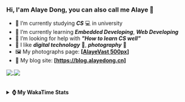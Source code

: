 ### Hi, **I'am Alaye Dong**, you can also call me **Alaye** 👋

- 📖 I’m currently studying ***CS*** 💻 in university
- 🌱 I’m currently learning ***Embedded Developing***, ***Web Developing***
- 🤔 I’m looking for help with ***"How to learn CS well"***
- 🤩 I like ***digital technology*** 📱, ***photography*** 📸
- 🖼️ My photographs page: **[[AlayeVast 500px](https://500px.com.cn/AlayeVast)]**
- 📰 My blog site: **[https://blog.alayedong.cn]**

<!--
[![Alaye's GitHub stats](https://github-readme-stats.vercel.app/api?username=Alaye-Dong&custom_title=Alaye%20Dong`s%20GitHub%20stats&show_icons=true&rank_icon=percentile&theme=transparent&include_all_commits=true&count_private=true)](https://github.com/anuraghazra/github-readme-stats) 
[![Top Langs](https://github-readme-stats.vercel.app/api/top-langs/?username=Alaye-Dong\&layout=compact&theme=transparent)](https://github.com/anuraghazra/github-readme-stats)
-->
<a href="https://github.com/anuraghazra/github-readme-stats">
  <img height=200 align="center" src="https://github-readme-stats.vercel.app/api?username=Alaye-Dong&custom_title=Alaye%20Dong`s%20GitHub%20stats&show_icons=true&rank_icon=percentile&theme=transparent&include_all_commits=true&count_private=true" />
</a>
<a href="https://github.com/anuraghazra/convoychat">
  <img height=200 align="center" src="https://github-readme-stats.vercel.app/api/top-langs/?username=Alaye-Dong&layout=compact&theme=transparent&include_all_commits=true&count_private=true&langs_count=8&card_width=300" />
</a>

<br />
<br />

<div style="display:none"> 
  <img src="https://visitor-badge.laobi.icu/badge?page_id=Alaye-Dong.Alaye-Dong"/>
</div>
<br />

<details>	
  <summary><b> ⌚ My WakaTime Stats </b></summary>

<br />

<!--START_SECTION:waka-->
![Code Time](http://img.shields.io/badge/Code%20Time-423%20hrs%2027%20mins-blue)

![Profile Views](http://img.shields.io/badge/Profile%20Views-0-blue)

![Lines of code](https://img.shields.io/badge/From%20Hello%20World%20I%27ve%20Written-1.2%20million%20lines%20of%20code-blue)

**🐱 My GitHub Data** 

> 📦 262.6 kB Used in GitHub's Storage 
 > 
> 🏆 0 Contributions in the Year 2025
 > 
> 🚫 Not Opted to Hire
 > 
> 📜 27 Public Repositories 
 > 
> 🔑 5 Private Repositories 
 > 
**I'm a Night 🦉** 

```text
🌞 Morning                103 commits         ██░░░░░░░░░░░░░░░░░░░░░░░   07.31 % 
🌆 Daytime                438 commits         ████████░░░░░░░░░░░░░░░░░   31.09 % 
🌃 Evening                595 commits         ███████████░░░░░░░░░░░░░░   42.23 % 
🌙 Night                  273 commits         █████░░░░░░░░░░░░░░░░░░░░   19.38 % 
```
📅 **I'm Most Productive on Thursday** 

```text
Monday                   240 commits         ████░░░░░░░░░░░░░░░░░░░░░   17.03 % 
Tuesday                  168 commits         ███░░░░░░░░░░░░░░░░░░░░░░   11.92 % 
Wednesday                166 commits         ███░░░░░░░░░░░░░░░░░░░░░░   11.78 % 
Thursday                 241 commits         ████░░░░░░░░░░░░░░░░░░░░░   17.10 % 
Friday                   199 commits         ████░░░░░░░░░░░░░░░░░░░░░   14.12 % 
Saturday                 160 commits         ███░░░░░░░░░░░░░░░░░░░░░░   11.36 % 
Sunday                   235 commits         ████░░░░░░░░░░░░░░░░░░░░░   16.68 % 
```


📊 **This Week I Spent My Time On** 

```text
💬 Programming Languages: 
Python                   7 hrs 55 mins       █████████████░░░░░░░░░░░░   50.34 % 
Java                     2 hrs 36 mins       ████░░░░░░░░░░░░░░░░░░░░░   16.59 % 
Jupyter                  1 hr 4 mins         ██░░░░░░░░░░░░░░░░░░░░░░░   06.81 % 
Markdown                 57 mins             ██░░░░░░░░░░░░░░░░░░░░░░░   06.08 % 
YAML                     50 mins             █░░░░░░░░░░░░░░░░░░░░░░░░   05.31 % 

🔥 Editors: 
PyCharm                  9 hrs 14 mins       ███████████████░░░░░░░░░░   58.65 % 
IntelliJ IDEA            5 hrs               ████████░░░░░░░░░░░░░░░░░   31.85 % 
VS Code                  1 hr 29 mins        ██░░░░░░░░░░░░░░░░░░░░░░░   09.50 % 

🐱‍💻 Projects: 
exp1BigDataSpider        5 hrs 9 mins        ████████░░░░░░░░░░░░░░░░░   32.76 % 
Class0303                2 hrs 45 mins       ████░░░░░░░░░░░░░░░░░░░░░   17.48 % 
spring-annotation-0319   1 hr 34 mins        ██░░░░░░░░░░░░░░░░░░░░░░░   09.97 % 
intelli-agrihub-ruoyi-bac1 hr 11 mins        ██░░░░░░░░░░░░░░░░░░░░░░░   07.58 % 
JXUT-BST-IO-VitePress-For1 hr 11 mins        ██░░░░░░░░░░░░░░░░░░░░░░░   07.52 % 
```

**I Mostly Code in C** 

```text
TypeScript               6 repos             █████░░░░░░░░░░░░░░░░░░░░   18.75 % 
Java                     4 repos             ███░░░░░░░░░░░░░░░░░░░░░░   12.50 % 
JavaScript               3 repos             ██░░░░░░░░░░░░░░░░░░░░░░░   09.38 % 
Python                   2 repos             ██░░░░░░░░░░░░░░░░░░░░░░░   06.25 % 
CSS                      1 repo              █░░░░░░░░░░░░░░░░░░░░░░░░   03.12 % 
```



**Timeline**

![Lines of Code chart](https://raw.githubusercontent.com/Alaye-Dong/Alaye-Dong/main/assets/bar_graph.png)


 Last Updated on 21/03/2025 18:47:37 UTC
<!--END_SECTION:waka-->

</details>
